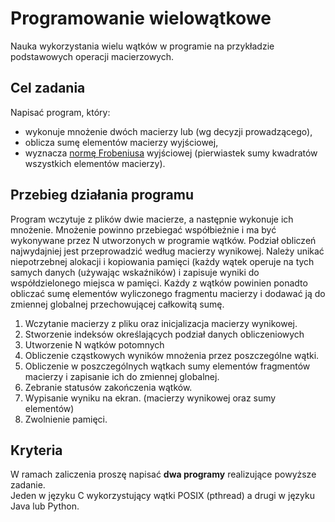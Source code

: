 # Programowanie wielowątkowe

Nauka wykorzystania wielu wątków w programie na przykładzie podstawowych operacji macierzowych.

## Cel zadania

Napisać program, który:

- wykonuje mnożenie dwóch macierzy lub (wg decyzji prowadzącego),
- oblicza sumę elementów macierzy wyjściowej,
- wyznacza [normę Frobeniusa](http://en.wikipedia.org/wiki/Matrix_norm#Frobenius_norm) wyjściowej (pierwiastek sumy kwadratów wszystkich elementów macierzy).

## Przebieg działania programu

Program wczytuje z plików dwie macierze, a następnie wykonuje ich mnożenie. Mnożenie powinno przebiegać współbieżnie i ma być wykonywane przez N utworzonych w programie wątków. Podział obliczeń najwydajniej jest przeprowadzić według macierzy wynikowej. Należy unikać niepotrzebnej alokacji i kopiowania pamięci (każdy wątek operuje na tych samych danych (używając wskaźników) i zapisuje wyniki do współdzielonego miejsca w pamięci. Każdy z wątków powinien ponadto obliczać sumę elementów wyliczonego fragmentu macierzy i dodawać ją do zmiennej globalnej przechowującej całkowitą sumę.

1. Wczytanie macierzy z pliku oraz inicjalizacja macierzy wynikowej.
2. Stworzenie indeksów określających podział danych obliczeniowych
3. Utworzenie N wątków potomnych
4. Obliczenie cząstkowych wyników mnożenia przez poszczególne wątki.
5. Obliczenie w poszczególnych wątkach sumy elementów fragmentów macierzy i zapisanie ich do zmiennej globalnej.
6. Zebranie statusów zakończenia wątków.
7. Wypisanie wyniku na ekran. (macierzy wynikowej oraz sumy elementów)
8. Zwolnienie pamięci.

## Kryteria

W ramach zaliczenia proszę napisać **dwa programy** realizujące powyższe zadanie.  
Jeden w języku C wykorzystujący wątki POSIX (pthread) a drugi w języku Java lub Python.
